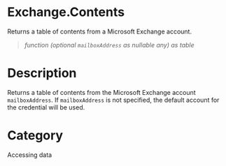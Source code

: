 ﻿# Exchange.Contents
Returns a table of contents from a Microsoft Exchange account.
> _function (optional <code>mailboxAddress</code> as nullable any) as table_
# Description 
Returns a table of contents from the Microsoft Exchange account <code>mailboxAddress</code>. If <code>mailboxAddress</code> is not specified, the default account for the credential will be used.

# Category 
Accessing data
